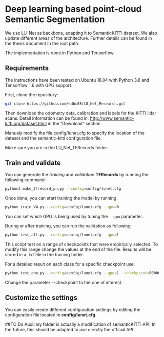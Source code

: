 # Deep learning based point-cloud Semantic Segmentation 

We use LU-Net as backbone, adapting it to SemanticKITTI dataset. We also update different areas of the architecture. 
Further details can be found in the thesis document in the root path. 

The implementation is done in Python and Tensorflow.

## Requirements
The instructions have been tested on Ubuntu 16.04 with Python 3.6 and Tensorflow 1.6 with GPU support.

First, clone the repository:
```bash
git clone https://github.com/edbs08/LU_Net_Research.git
```

Then download the odometry data, calibration and labels for the KITTI lidar scans. Detail information can be found in:
http://www.semantic-kitti.org/dataset.html in the "Download" section

Manualy modify the file config/lunet.cfg to specify the location of the dataset and the semantic-kitti configuration file.

Make sure you are in the LU_Net_TFRecords folder.
## Train and validate
You can generate the _training_ and _validation_ **TFRecords** by running the following command:
```bash
python3 make_tfrecord_pn.py --config=config/lunet.cfg
```
Once done, you can start training the model by running:
```bash
python train_V4.py --config=config/lunet.cfg --gpu=0
```
You can set which GPU is being used by tuning the `--gpu` parameter.

During or after training, you can run the validation as following:
```bash
python test_all.py --config=config/lunet.cfg --gpu=1
```
This script test on a range of checkpoints that were empirically selected. To modify this range change the values at the end of the file.
Results will be stored in a .txt file in the training folder. 

For a detailed result on each class for a specific checkpoint use:
```bash
python test_one.py --config=config/lunet.cfg --gpu=1 --checkpoint=500000
```
Change the parameter --checkpoint to the one of interest. 

## Customize the settings
You can easily create different configuration settings by editing the configuration file located in **config/lunet.cfg**.


##TO Do 
Auxiliary folder is actually a modification of semanticKITTI API. In the future, this should be adapted to use directly the official API